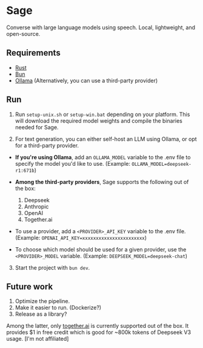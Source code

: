 # Sage

Converse with large language models using speech. Local, lightweight, and open-source.

## Requirements

-  [Rust](https://www.rust-lang.org/tools/install)
-  [Bun](https://bun.sh)
-  [Ollama](https://ollama.com) (Alternatively, you can use a third-party provider)

## Run

1. Run `setup-unix.sh` or `setup-win.bat` depending on your platform. This will download the required model weights and compile the binaries needed for Sage.

2. For text generation, you can either self-host an LLM using Ollama, or opt for a third-party provider.

-  **If you're using Ollama**, add an `OLLAMA_MODEL` variable to the .env file to specify the model you'd like to use. (Example: `OLLAMA_MODEL=deepseek-r1:671b`)

-  **Among the third-party providers**, Sage supports the following out of the box:

   1. Deepseek
   2. Anthropic
   3. OpenAI
   4. Together.ai

-  To use a provider, add a `<PROVIDER>_API_KEY` variable to the .env file. (Example: `OPENAI_API_KEY=xxxxxxxxxxxxxxxxxxxxxxx`)
-  To choose which model should be used for a given provider, use the `<PROVIDER>_MODEL` variable. (Example: `DEEPSEEK_MODEL=deepseek-chat`)

3. Start the project with `bun dev`.

## Future work

1. Optimize the pipeline.
2. Make it easier to run. (Dockerize?)
3. Release as a library?

Among the latter, only [together.ai](https://www.together.ai) is currently supported out of the box. It provides $1 in free credit which is good for ~800k tokens of Deepseek V3 usage. \[I'm not affiliated]
